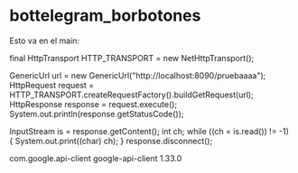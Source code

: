 # bottelegram_borbotones

Esto va en el main:

final HttpTransport HTTP_TRANSPORT = new NetHttpTransport();

GenericUrl url = new GenericUrl("http://localhost:8090/pruebaaaa");
HttpRequest request = HTTP_TRANSPORT.createRequestFactory().buildGetRequest(url);
HttpResponse response = request.execute();
System.out.println(response.getStatusCode());

InputStream is = response.getContent();
int ch;
while ((ch = is.read()) != -1) {
    System.out.print((char) ch);
}
response.disconnect();

<dependency>
    <groupId>com.google.api-client</groupId>
    <artifactId>google-api-client</artifactId>
    <version>1.33.0</version>
</dependency>